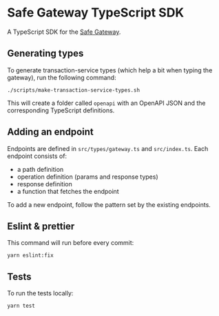 # Safe Gateway TypeScript SDK

A TypeScript SDK for the [Safe Gateway](https://gnosis.github.io/safe-client-gateway/docs/routes/index.html).

## Generating types

To generate transaction-service types (which help a bit when typing the gateway), run the following command:

```
./scripts/make-transaction-service-types.sh
```

This will create a folder called `openapi` with an OpenAPI JSON and the corresponding TypeScript definitions.

## Adding an endpoint

Endpoints are defined in `src/types/gateway.ts` and `src/index.ts`. Each endpoint consists of:

- a path definition
- operation definition (params and response types)
- response definition
- a function that fetches the endpoint

To add a new endpoint, follow the pattern set by the existing endpoints.

## Eslint & prettier

This command will run before every commit:

```
yarn eslint:fix
```

## Tests

To run the tests locally:

```
yarn test
```
